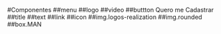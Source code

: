 #Componentes
##menu
##logo
##video
##buttton Quero me Cadastrar
##title
##text
##link
##icon
##img.logos-realization
##img.rounded
##box.MAN
##